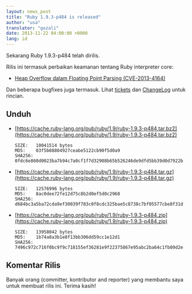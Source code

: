 ```yaml
---
layout: news_post
title: "Ruby 1.9.3-p484 is released"
author: "usa"
translator: "gozali"
date: 2013-11-22 04:00:00 +0000
lang: id
---
```


Sekarang Ruby 1.9.3-p484 telah dirilis.

Rilis ini termasuk perbaikan keamanan tentang Ruby interpreter core:

 * [Heap Overflow dalam Floating Point Parsing (CVE-2013-4164)](/id/news/2013/11/22/heap-overflow-in-floating-point-parsing-cve-2013-4164/)

Dan beberapa bugfixes juga termasuk.
Lihat [tickets](https://bugs.ruby-lang.org/projects/ruby-193/issues?set_filter=1&amp;status_id=5)
dan [ChangeLog](https://svn.ruby-lang.org/repos/ruby/tags/v1_9_3_484/ChangeLog) untuk rincian.

## Unduh

* [https://cache.ruby-lang.org/pub/ruby/1.9/ruby-1.9.3-p484.tar.bz2](https://cache.ruby-lang.org/pub/ruby/1.9/ruby-1.9.3-p484.tar.bz2)

      SIZE:   10041514 bytes
      MD5:    03f5b08804927ceabe5122cb90f5d0a9
      SHA256: 0fdc6e860d0023ba7b94c7a0cf1f7d32908b65b526246de9dfd5bb39d0d7922b

* [https://cache.ruby-lang.org/pub/ruby/1.9/ruby-1.9.3-p484.tar.gz](https://cache.ruby-lang.org/pub/ruby/1.9/ruby-1.9.3-p484.tar.gz)

      SIZE:   12576996 bytes
      MD5:    8ac0dee72fe12d75c8b2d0ef5d0c2968
      SHA256: d684bc3a5ba72cda9ef30039f783c0f8cdc325bae5c8738c7bf05577cbe8f31d

* [https://cache.ruby-lang.org/pub/ruby/1.9/ruby-1.9.3-p484.zip](https://cache.ruby-lang.org/pub/ruby/1.9/ruby-1.9.3-p484.zip)

      SIZE:   13958042 bytes
      MD5:    1b74a8a3b1e8f13bb306dd59cc1e12d1
      SHA256: 7496c972c716f0bc9f9c718155ef36281e9f22375867e95abc2ba64c1fb09d2e

## Komentar Rilis

Banyak orang (committer, kontributor and reporter) yang membantu saya untuk
membuat rilis ini.
Terima kasih!
